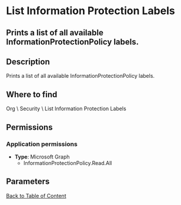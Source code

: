 # List Information Protection Labels

## Prints a list of all available InformationProtectionPolicy labels.

## Description
Prints a list of all available InformationProtectionPolicy labels.

## Where to find
Org \ Security \ List Information Protection Labels

## Permissions
### Application permissions
- **Type**: Microsoft Graph
  - InformationProtectionPolicy.Read.All


## Parameters

[Back to Table of Content](../../../README.md)

